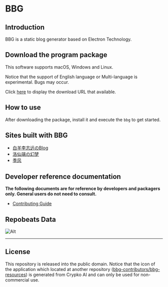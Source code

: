 # BBG

## Introduction

BBG is a static blog generator based on Electron Technology.

## Download the program package

This software supports macOS, Windows and Linux.

Notice that the support of English language or Multi-language is experimental. Bugs may occur.

Click [here](/en/download.md) to display the download URL that available.

## How to use

After downloading the package, install it and execute the `bbg` to get started.

## Sites built with BBG

* [白羊李志远のBlog](https://nekomoe.xyz/)
* [洛仙璃の幻梦](https://mzwing.eu.org/)
* [季风](https://littlesunnybear.com/)

## Developer reference documentation

**The following documents are for reference by developers and packagers only. General users do not need to consult.**

* [Contributing Guide](/zh-cn/developer-guide/CONTRIBUTING.md)

## Repobeats Data

![Alt](https://repobeats.axiom.co/api/embed/2b43688cbf52e138e774f5c9909c3bac3893390a.svg "Repobeats analytics image")

---

## License

This repository is released into the public domain. Notice that the icon of the application which located at another repository ([bbg-contributors/bbg-resources](https://github.com/bbg-contributors/bbg-resources)) is generated from Crypko AI and can only be used for non-commercial use.
